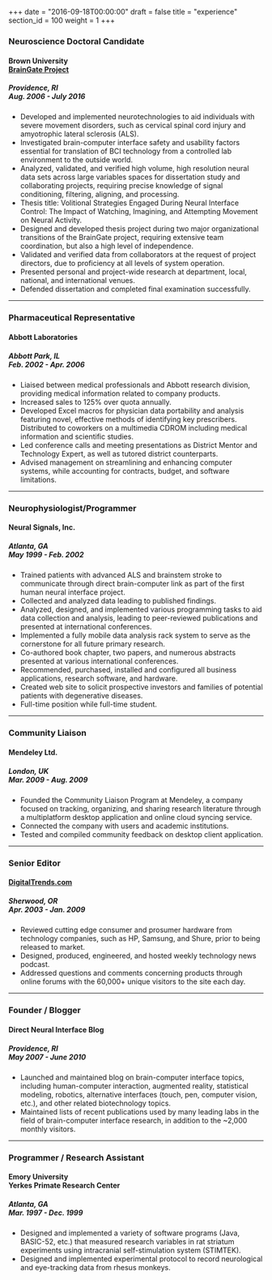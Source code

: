 +++
date = "2016-09-18T00:00:00"
draft = false
title = "experience"
section_id = 100
weight = 1
+++


### Neuroscience Doctoral Candidate
#### Brown University <br> [BrainGate Project][1]
##### *Providence, RI  <br> Aug. 2006 - July 2016*

* Developed and implemented neurotechnologies to aid individuals with severe movement disorders, such as cervical spinal cord injury and amyotrophic lateral sclerosis (ALS).
* Investigated brain-computer interface safety and usability factors essential for translation of BCI technology from a controlled lab environment to the outside world.
* Analyzed, validated, and verified high volume, high resolution neural data sets across large variables spaces for dissertation study and collaborating projects, requiring precise knowledge of signal conditioning, filtering, aligning, and processing.
* Thesis title: Volitional Strategies Engaged During Neural Interface Control: The Impact of Watching, Imagining, and Attempting Movement on Neural Activity.
* Designed and developed thesis project during two major organizational transitions of the BrainGate project, requiring extensive team coordination, but also a high level of independence. 
* Validated and verified data from collaborators at the request of project directors, due to proficiency at all levels of system operation.
* Presented personal and project-wide research at department, local, national, and international venues.
* Defended dissertation and completed final examination successfully.

---

### Pharmaceutical Representative
#### Abbott Laboratories
##### *Abbott Park, IL <br> Feb. 2002 - Apr. 2006*

* Liaised between medical professionals and Abbott research division, providing medical information related to company products.
* Increased sales to 125% over quota annually.
* Developed Excel macros for physician data portability and analysis featuring novel, effective methods of identifying key prescribers. Distributed to coworkers on a multimedia CDROM including medical information and scientific studies.
* Led conference calls and meeting presentations as District Mentor and Technology Expert, as well as tutored district counterparts.
* Advised management on streamlining and enhancing computer systems, while accounting for contracts, budget, and software limitations.

---

### Neurophysiologist/Programmer
#### Neural Signals, Inc.
##### *Atlanta, GA  <br> May 1999 - Feb. 2002*

* Trained patients with advanced ALS and brainstem stroke to communicate through direct brain-computer link as part of the first human neural interface project.
* Collected and analyzed data leading to published findings.
* Analyzed, designed, and implemented various programming tasks to aid data collection and analysis, leading to peer-reviewed publications and presented at international conferences.
* Implemented a fully mobile data analysis rack system to serve as the cornerstone for all future primary research.
* Co-authored book chapter, two papers, and numerous abstracts presented at various international conferences.
* Recommended, purchased, installed and configured all business applications, research software, and hardware.
* Created web site to solicit prospective investors and families of potential patients with degenerative diseases.
* Full-time position while full-time student.

---

### Community Liaison
#### Mendeley Ltd.
##### *London, UK <br> Mar. 2009 - Aug. 2009*

* Founded the Community Liaison Program at Mendeley, a company focused on tracking, organizing, and sharing research literature through a multiplatform desktop application and online cloud syncing service.
* Connected the company with users and academic institutions.
* Tested and compiled community feedback on desktop client application. 

---

### Senior Editor
#### [DigitalTrends.com][2]
##### *Sherwood, OR <br> Apr. 2003 - Jan. 2009*

* Reviewed cutting edge consumer and prosumer hardware from technology companies, such as HP, Samsung, and Shure, prior to being released to market.
* Designed, produced, engineered, and hosted weekly technology news podcast.
* Addressed questions and comments concerning products through online forums with the 60,000+ unique visitors to the site each day.

---

### Founder / Blogger
#### Direct Neural Interface Blog
##### *Providence, RI <br> May 2007 - June 2010*

* Launched and maintained blog on brain-computer interface topics, including human-computer interaction, augmented reality, statistical modeling, robotics, alternative interfaces (touch, pen, computer vision, etc.), and other related biotechnology topics.
* Maintained lists of recent publications used by many leading labs in the field of brain-computer interface research, in addition to the ~2,000 monthly visitors.

---

### Programmer / Research Assistant
#### Emory University <br> Yerkes Primate Research Center
##### *Atlanta, GA <br> Mar. 1997 - Dec. 1999*

* Designed and implemented a variety of software programs (Java, BASIC-52, etc.) that measured research variables in rat striatum experiments using intracranial self-stimulation system (STIMTEK).
* Designed and implemented experimental protocol to record neurological and eye-tracking data from rhesus monkeys.

[1]: http://www.braingate.org
[2]: http://www.digitaltrends.com

